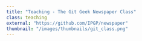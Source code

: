 ```yaml
---
title: "Teaching - The Git Geek Newspaper Class"
class: teaching
external: "https://github.com/IPGP/newspaper"
thumbnail: "/images/thumbnails/git_class.png"
---
```

